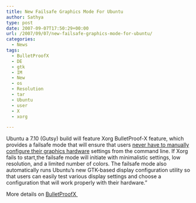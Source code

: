 ```yaml
---
title: New Failsafe Graphics Mode For Ubuntu
author: Sathya
type: post
date: 2007-09-07T17:50:29+00:00
url: /2007/09/07/new-failsafe-graphics-mode-for-ubuntu/
categories:
  - News
tags:
  - BulletProofX
  - DE
  - gtk
  - IM
  - New
  - os
  - Resolution
  - tar
  - Ubuntu
  - user
  - X
  - xorg

---
```

Ubuntu a 7.10 (Gutsy) build will feature Xorg BulletProof-X feature, which provides a failsafe mode that will ensure that users [never have to manually configure their graphics hardware][1] settings from the command line. If Xorg fails to start,the failsafe mode will initiate with minimalistic settings, low resolution, and a limited number of colors. The failsafe mode also automatically runs Ubuntu&#8217;s new GTK-based display configuration utility so that users can easily test various display settings and choose a configuration that will work properly with their hardware.&#8221;

More details on [BulletProofX ][2]

 [1]: https://people.ubuntu.com/%7Ebryce/BulletProofX/
 [2]: https://people.ubuntu.com/~bryce/BulletProofX/
